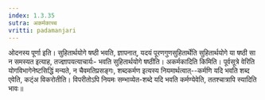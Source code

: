 ```yaml
---
index: 1.3.35
sutra: अकर्मकाच्च
vritti: padamanjari
---
```


 ओदनस्य पूर्णा इति। सुहितार्थयोगे षष्ठी भवति, ज्ञापनात्, यदयं पूरणगुणसुहितार्थेति सुहितार्थयोगे या षष्ठी सा न समस्यत इत्याह, तज्ज्ञापयत्याचार्यः- भवति सुहितार्थयोगे षष्ठीति। अकर्मकादिति किमिति। पूर्वसूत्रे वेरिति योगविभागेनेष्टसिद्धिं मन्यते, न चैवमतिप्रसङ्गः, शब्दकर्मण इत्यस्य नियमार्थत्वात्--कर्मणि यदि भवति शब्द एवेति, कट्ंअ विकरोतीति। विपरीतोऽपि नियमः सम्भाव्येत-शब्दे यदि भवति कर्मण्येवेति, ततश्चात्रापि स्यादिति भावः॥